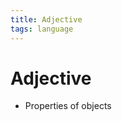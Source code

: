 ```yaml
---
title: Adjective
tags: language
---
```


# Adjective
- Properties of objects
























